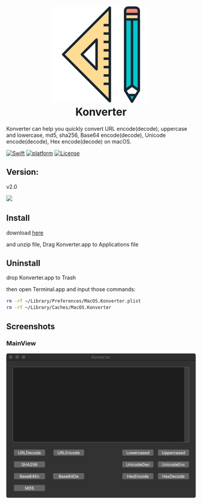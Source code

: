 <h1 align="center">
  <img src="https://github.com/paradiseduo/Konverter/blob/master/img/icon.png" alt="Konverter" width="256">
  <br>
  Konverter
  <br>
</h1>

Konverter can help you quickly convert URL encode(decode), uppercase and lowercase, md5, sha256, Base64 encode(decode), Unicode encode(decode), Hex encode(decode) on macOS.

[![Swift](https://img.shields.io/badge/swift-5.2-orange.svg)](https://swift.org/)
[![platform](https://img.shields.io/badge/platform-macOS-green.svg)](https://github.com/MobSF/Mobile-Security-Framework-MobSF/)
[![License](https://img.shields.io/:license-GPL--3.0--only-blue.svg)](https://www.gnu.org/licenses/gpl-3.0.html)

## Version:

v2.0

![](https://github.com/paradiseduo/URL/blob/master/img/version.png)



## Install
download [here](https://github.com/paradiseduo/Konverter/releases)

and unzip file, Drag Konverter.app to Applications file

## Uninstall
drop Konverter.app to Trash

then open Terminal.app and input those commands:
```bash
rm -rf ~/Library/Preferences/MacOS.Konverter.plist
rm -rf ~/Library/Caches/MacOS.Konverter
```

## Screenshots

### MainView
![](https://github.com/paradiseduo/Konverter/blob/master/img/main.png)
